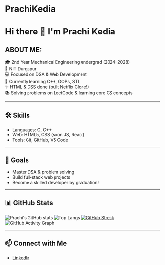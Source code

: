 # PrachiKedia
# Hi there 👋 I'm Prachi Kedia

## ABOUT ME:
🎓 2nd Year Mechanical Engineering undergrad (2024–2028)  
🏫 NIT Durgapur  
💻 Focused on DSA & Web Development  
🌱 Currently learning C++, OOPs, STL  
✨ HTML & CSS done (built Netflix Clone!)  
📚 Solving problems on LeetCode & learning core CS concepts

---

## 🛠 Skills
- Languages: C, C++
- Web: HTML5, CSS (soon JS, React)
- Tools: Git, GitHub, VS Code

---

## 🚀 Goals
- Master DSA & problem solving
- Build full-stack web projects
- Become a skilled developer by graduation!

---
## 📊 GitHub Stats

![Prachi's GitHub stats](https://github-readme-stats.vercel.app/api?username=prachikedia07&show_icons=true&theme=radical)
![Top Langs](https://github-readme-stats.vercel.app/api/top-langs/?username=prachikedia07&layout=compact&theme=radical)
[![GitHub Streak](https://streak-stats.demolab.com/?user=prachikedia07&theme=radical)](https://git.io/streak-stats)
![GitHub Activity Graph](https://github-readme-activity-graph.vercel.app/graph?username=prachikedia07&theme=react-dark)


---


## 📫 Connect with Me

- [LinkedIn](https://www.linkedin.com/in/prachi-kedia-874a50314/) 
